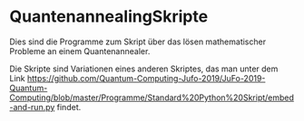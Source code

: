 # QuantenannealingSkripte
Dies sind die Programme zum Skript über das lösen mathematischer Probleme an einem Quantenannealer.

Die Skripte sind Variationen eines anderen Skriptes, das man unter dem Link https://github.com/Quantum-Computing-Jufo-2019/JuFo-2019-Quantum-Computing/blob/master/Programme/Standard%20Python%20Skript/embed-and-run.py findet.
